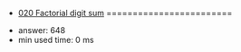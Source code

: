 + [020 Factorial digit sum](http://projecteuler.net/problem=20)
========================

- answer: 648 
- min used time: 0 ms

